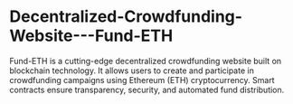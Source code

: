 # Decentralized-Crowdfunding-Website---Fund-ETH
Fund-ETH is a cutting-edge decentralized crowdfunding website built on blockchain technology. It allows users to create and participate in crowdfunding campaigns using Ethereum (ETH) cryptocurrency. Smart contracts ensure transparency, security, and automated fund distribution. 
